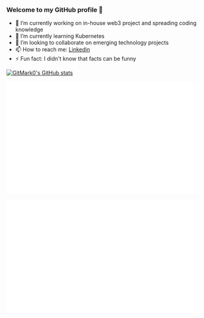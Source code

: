 ### Welcome to my GitHub profile 👋

- 🔭 I’m currently working on in-house web3 project and spreading coding knowledge
- 🌱 I’m currently learning Kubernetes
- 👯 I’m looking to collaborate on emerging technology projects
- 📫 How to reach me: [Linkedin](https://www.linkedin.com/in/marko-ivankovi%C4%87-274923201/)
- ⚡ Fun fact: I didn't know that facts can be funny

[![GitMark0's GitHub stats](https://github-readme-stats.vercel.app/api?username=GitMark0&show_icons=true&theme=radical&count_private=true&include_all_commits=true)](https://github.com/anuraghazra/github-readme-stats)

![](https://raw.githubusercontent.com/GitMark0/github-stats/master/generated/overview.svg#gh-dark-mode-only)

![](https://raw.githubusercontent.com/GitMark0/github-stats/master/generated/languages.svg#gh-dark-mode-only)
